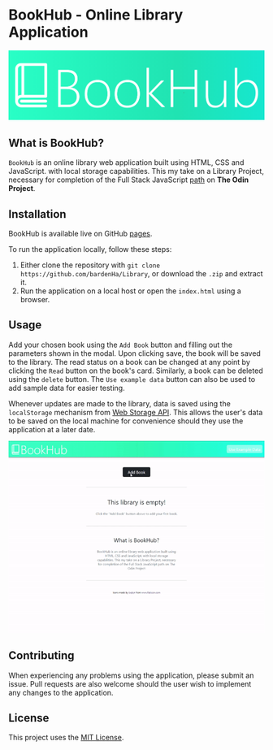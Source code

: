 # BookHub - Online Library Application
![readme banner](readme-banner.png)
## What is BookHub?
`BookHub` is an online library web application built using HTML, CSS and JavaScript. with local storage capabilities. This my take on a Library Project, necessary for completion of the Full Stack JavaScript  <a href="https://www.theodinproject.com/paths/full-stack-javascript" target="_blank">path</a> on **The Odin Project**.

## Installation
 BookHub is available live on GitHub [pages](https://github.com/bardenHa/Library/tree/main).
 
 To run the application locally, follow these steps:
 

 1. Either clone the repository with `git clone https://github.com/bardenHa/Library`, or download the `.zip` and extract it.
 2. Run the application on a local host or open the `index.html` using a browser.
## Usage
Add your chosen book using the `Add Book` button and filling out the parameters shown in the modal.  Upon clicking save, the book will be saved to the library. The read status on a book can be changed at any point by clicking the `Read` button on the book's card. Similarly, a book can be deleted using the `delete` button. The `Use example data` button can also be used to add sample data for easier testing.

Whenever updates are made to the library, data is saved using the `localStorage` mechanism from [Web Storage API](https://developer.mozilla.org/en-US/docs/Web/API/Web_Storage_API). This allows the user's data to be saved on the local machine for convenience should they use the application at a later date.

![App demo](app-demonstration.gif)
## Contributing 
When experiencing any problems using the application, please submit an issue. Pull requests are also welcome should the user wish to implement any changes to the application.
## License
This project uses the [MIT License](Library/LICENSE).
